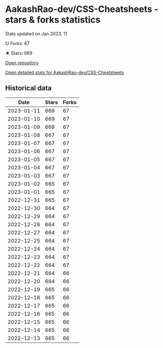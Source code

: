# AakashRao-dev/CSS-Cheatsheets - stars & forks statistics

Stats updated on Jan 2023, 11

☋ Forks: 67

★ Stars: 669

[Open repository](https://github.com/AakashRao-dev/CSS-Cheatsheets)

[Open detailed stats for AakashRao-dev/CSS-Cheatsheets](https://reviewgithub.com/rep/AakashRao-dev/CSS-Cheatsheets)

## Historical data
| Date | Stars | Forks |
|------|-------|-------|
| 2023-01-11 | 669 | 67 | 
| 2023-01-10 | 669 | 67 | 
| 2023-01-09 | 668 | 67 | 
| 2023-01-08 | 667 | 67 | 
| 2023-01-07 | 667 | 67 | 
| 2023-01-06 | 667 | 67 | 
| 2023-01-05 | 667 | 67 | 
| 2023-01-04 | 667 | 67 | 
| 2023-01-03 | 667 | 67 | 
| 2023-01-02 | 665 | 67 | 
| 2023-01-01 | 665 | 67 | 
| 2022-12-31 | 665 | 67 | 
| 2022-12-30 | 664 | 67 | 
| 2022-12-29 | 664 | 67 | 
| 2022-12-28 | 664 | 67 | 
| 2022-12-27 | 664 | 67 | 
| 2022-12-25 | 664 | 67 | 
| 2022-12-24 | 664 | 67 | 
| 2022-12-23 | 664 | 67 | 
| 2022-12-22 | 664 | 67 | 
| 2022-12-21 | 664 | 66 | 
| 2022-12-20 | 664 | 66 | 
| 2022-12-19 | 665 | 66 | 
| 2022-12-18 | 665 | 66 | 
| 2022-12-17 | 665 | 66 | 
| 2022-12-16 | 665 | 66 | 
| 2022-12-15 | 665 | 66 | 
| 2022-12-14 | 665 | 66 | 
| 2022-12-13 | 665 | 66 | 

